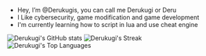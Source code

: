 - Hey, I’m @Derukugis, you can call me Derukugi or Deru
- I Like cybersecurity, game modification and game development
- I'm currently learning how to script in lua and use cheat engine

![Derukugi's GitHub stats](https://github-readme-stats.vercel.app/api?username=derukugis&show_icons=true&theme=tokyonight) ![Derukugi's Streak](https://github-readme-streak-stats.herokuapp.com/?user=Derukugi&theme=tokyonight&hide_border=false) ![Derukugi's Top Languages](https://github-readme-stats.vercel.app/api/top-langs/?username=Derukugi&theme=tokyonight&show_icons=true&hide_border=false&layout=compact)


